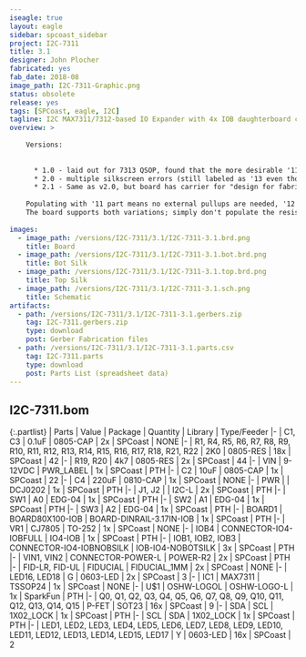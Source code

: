 ```yaml
---
iseagle: true
layout: eagle
sidebar: spcoast_sidebar
project: I2C-7311
title: 3.1
designer: John Plocher
fabricated: yes
fab_date: 2018-08
image_path: I2C-7311-Graphic.png
status: obsolete
release: yes
tags: [SPCoast, eagle, I2C]
tagline: I2C MAX7311/7312-based IO Expander with 4x IOB daughterboard connections
overview: >
    
    Versions:
    
    
      * 1.0 - laid out for 7313 QSOP, found that the more desirable '11 and '12 chips are not available in QSOP.  '13 is not available in SSOP.
      * 2.0 - multiple silkscreen errors (still labeled as '13 even tho '11 package was used)
      * 2.1 - Same as v2.0, but board has carrier for "design for fabrication" optimization.  Fixed silkscreen name, change from '13 to '11
    
    Populating with '11 part means no external pullups are needed, '12 part requires external pull ups. 
    The board supports both variations; simply don't populate the resistors when using the 7311.
    
images:
  - image_path: /versions/I2C-7311/3.1/I2C-7311-3.1.brd.png
    title: Board
  - image_path: /versions/I2C-7311/3.1/I2C-7311-3.1.bot.brd.png
    title: Bot Silk
  - image_path: /versions/I2C-7311/3.1/I2C-7311-3.1.top.brd.png
    title: Top Silk
  - image_path: /versions/I2C-7311/3.1/I2C-7311-3.1.sch.png
    title: Schematic
artifacts:
  - path: /versions/I2C-7311/3.1/I2C-7311-3.1.gerbers.zip
    tag: I2C-7311.gerbers.zip
    type: download
    post: Gerber Fabrication files
  - path: /versions/I2C-7311/3.1/I2C-7311-3.1.parts.csv
    tag: I2C-7311.parts
    type: download
    post: Parts List (spreadsheet data)
---
```


## I2C-7311.bom

{:.partlist}
| Parts | Value | Package | Quantity | Library | Type/Feeder
|-
| C1, C3 | 0.1uF | 0805-CAP | 2x | SPCoast | NONE
|-
| R1, R4, R5, R6, R7, R8, R9, R10, R11, R12, R13, R14, R15, R16, R17, R18, R21, R22 | 2K0 | 0805-RES | 18x | SPCoast | 42
|-
| R19, R20 | 4k7 | 0805-RES | 2x | SPCoast | 44
|-
| VIN | 9-12VDC | PWR_LABEL | 1x | SPCoast | PTH
|-
| C2 | 10uF | 0805-CAP | 1x | SPCoast | 22
|-
| C4 | 220uF | 0810-CAP | 1x | SPCoast | NONE
|-
| PWR |  | DCJ0202 | 1x | SPCoast | PTH
|-
| J1, J2 |  | I2C-L | 2x | SPCoast | PTH
|-
| SW1 | A0 | EDG-04 | 1x | SPCoast | PTH
|-
| SW2 | A1 | EDG-04 | 1x | SPCoast | PTH
|-
| SW3 | A2 | EDG-04 | 1x | SPCoast | PTH
|-
| BOARD1 | BOARD80X100-IOB | BOARD-DINRAIL-3.17IN-IOB | 1x | SPCoast | PTH
|-
| VR1 | CJ7805 | TO-252 | 1x | SPCoast | NONE
|-
| IOB4 | CONNECTOR-IO4-IOBFULL | IO4-IOB | 1x | SPCoast | PTH
|-
| IOB1, IOB2, IOB3 | CONNECTOR-IO4-IOBNOBSILK | IOB-IO4-NOBOTSILK | 3x | SPCoast | PTH
|-
| VIN1, VIN2 | CONNECTOR-POWER-L | POWER-R2 | 2x | SPCoast | PTH
|-
| FID-LR, FID-UL | FIDUCIAL | FIDUCIAL_1MM | 2x | SPCoast | NONE
|-
| LED16, LED18 | G | 0603-LED | 2x | SPCoast | 3
|-
| IC1 | MAX7311 | TSSOP24 | 1x | SPCoast | NONE
|-
| U$1 | OSHW-LOGOL | OSHW-LOGO-L | 1x | SparkFun | PTH
|-
| Q0, Q1, Q2, Q3, Q4, Q5, Q6, Q7, Q8, Q9, Q10, Q11, Q12, Q13, Q14, Q15 | P-FET | SOT23 | 16x | SPCoast | 9
|-
| SDA | SCL | 1X02_LOCK | 1x | SPCoast | PTH
|-
| SCL | SDA | 1X02_LOCK | 1x | SPCoast | PTH
|-
| LED1, LED2, LED3, LED4, LED5, LED6, LED7, LED8, LED9, LED10, LED11, LED12, LED13, LED14, LED15, LED17 | Y | 0603-LED | 16x | SPCoast | 2

